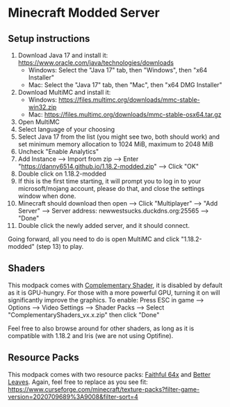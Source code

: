 # Minecraft Modded Server

## Setup instructions
1. Download Java 17 and install it: https://www.oracle.com/java/technologies/downloads
   - Windows: Select the "Java 17" tab, then "Windows", then "x64 Installer"
   - Mac: Select the "Java 17" tab, then "Mac", then "x64 DMG Installer"
2. Download MultiMC and install it:
   - Windows: https://files.multimc.org/downloads/mmc-stable-win32.zip
   - Mac: https://files.multimc.org/downloads/mmc-stable-osx64.tar.gz
3. Open MultiMC
4. Select language of your choosing
5. Select Java 17 from the list (you might see two, both should work) and set minimum memory allocation to 1024 MiB, maximum to 2048 MiB
8. Uncheck "Enable Analytics"
9. Add Instance --> Import from zip --> Enter "https://danny6514.github.io/1.18.2-modded.zip" --> Click "OK"
10. Double click on 1.18.2-modded
11. If this is the first time starting, it will prompt you to log in to your microsoft/mojang account, please do that, and close the settings window when done.
12. Minecraft should download then open --> Click "Multiplayer" --> "Add Server" --> Server address: newwestsucks.duckdns.org:25565 --> "Done"
13. Double click the newly added server, and it should connect.

Going forward, all you need to do is open MultiMC and click "1.18.2-modded" (step 13) to play.

## Shaders

This modpack comes with [Complementary Shader](https://www.curseforge.com/minecraft/customization/complementary-shaders), it is disabled by default as it is GPU-hungry. For those with a more powerful GPU, turning it on will significantly improve the graphics. To enable: Press ESC in game --> Options --> Video Settings --> Shader Packs --> Select "ComplementaryShaders_vx.x.zip" then click "Done"

Feel free to also browse around for other shaders, as long as it is compatible with 1.18.2 and Iris (we are not using Optifine).

## Resource Packs

This modpack comes with two resource packs: [Faithful 64x](https://www.curseforge.com/minecraft/texture-packs/faithful-64x) and [Better Leaves](https://www.curseforge.com/minecraft/texture-packs/motschens-better-leaves). Again, feel free to replace as you see fit: https://www.curseforge.com/minecraft/texture-packs?filter-game-version=2020709689%3A9008&filter-sort=4
